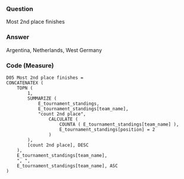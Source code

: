 ### Question
Most 2nd place finishes

### Answer
Argentina, Netherlands, West Germany

### Code (Measure)

```
D05 Most 2nd place finishes =
CONCATENATEX (
    TOPN (
        1,
        SUMMARIZE (
            E_tournament_standings,
            E_tournament_standings[team_name],
            "count 2nd place",
                CALCULATE (
                    COUNTA ( E_tournament_standings[team_name] ),
                    E_tournament_standings[position] = 2
                )
        ),
        [count 2nd place], DESC
    ),
    E_tournament_standings[team_name],
    ", ",
    E_tournament_standings[team_name], ASC
)

```
